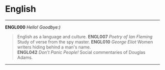 # English

---
**ENGL000** _Hello! Goodbye:)_
> English as a language and culture.
**ENGL007** _Poetry of Ian Fleming_
> Study of verse from the spy master. 
**ENGL010** _George Eliot_
> Women writers hiding behind a man's name.  
**ENGL042** _Don't Panic People!_
> Social commentaries of Douglas Adams. 
---

